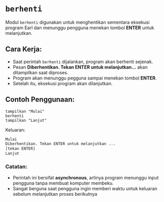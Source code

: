 # `berhenti`
Modul `berhenti` digunakan untuk menghentikan sementara eksekusi program Earl dan menunggu pengguna menekan tombol **ENTER** untuk melanjutkan.

## Cara Kerja:
- Saat perintah `berhenti` dijalankan, program akan berhenti sejenak.
- Pesan **Diberhentikan. Tekan ENTER untuk melanjutkan...** akan ditampilkan saat diproses.
- Program akan menunggu pegguna sampai menekan tombol **ENTER**.
- Setelah itu, eksekusi program akan dilanjutkan.

## Contoh Penggunaan:
```earl
tampilkan "Mulai"
berhenti
tampilkan "Lanjut"
```
Keluaran:
```bash
Mulai
Diberhentikan. Tekan ENTER untuk melanjutkan ...
[tekan ENTER]
Lanjut
```

### Catatan:
- Perintah ini bersifat **asynchronous**, artinya program menunggu input pengguna tanpa membuat komputer membeku.
- Sangat berguna saat pengguna ingin memberi waktu untuk keluaran sebelum melanjutkan proses berikutnya
